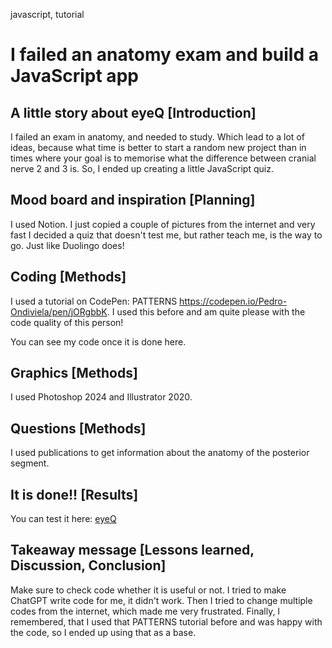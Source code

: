 <span class="tinypinkspace">javascript, tutorial</span>

# I failed an anatomy exam and build a JavaScript app

## A little story about eyeQ [Introduction]

I failed an exam in anatomy, and needed to study. Which lead to a lot of ideas, because what time is better to start a random new project than in times where your goal is to memorise what the difference between cranial nerve 2 and 3 is. So, I ended up creating a little JavaScript quiz.

## Mood board and inspiration [Planning]

I used Notion. I just copied a couple of pictures from the internet and very fast I decided a quiz that doesn't test me, but rather teach me, is the way to go. Just like Duolingo does!

## Coding [Methods]

I used a tutorial on CodePen: PATTERNS https://codepen.io/Pedro-Ondiviela/pen/jORgbbK. I used this before and am quite please with the code quality of this person!

You can see my code once it is done here.

## Graphics [Methods]

I used Photoshop 2024 and Illustrator 2020.

## Questions [Methods]

I used publications to get information about the anatomy of the posterior segment.

## It is done!! [Results]

You can test it here: [eyeQ](../hatched/eyeq.md)

## Takeaway message [Lessons learned, Discussion, Conclusion]

Make sure to check code whether it is useful or not. I tried to make ChatGPT write code for me, it didn't work. Then I tried to change multiple codes from the internet, which made me very frustrated. Finally, I remembered, that I used that PATTERNS tutorial before and was happy with the code, so I ended up using that as a base.